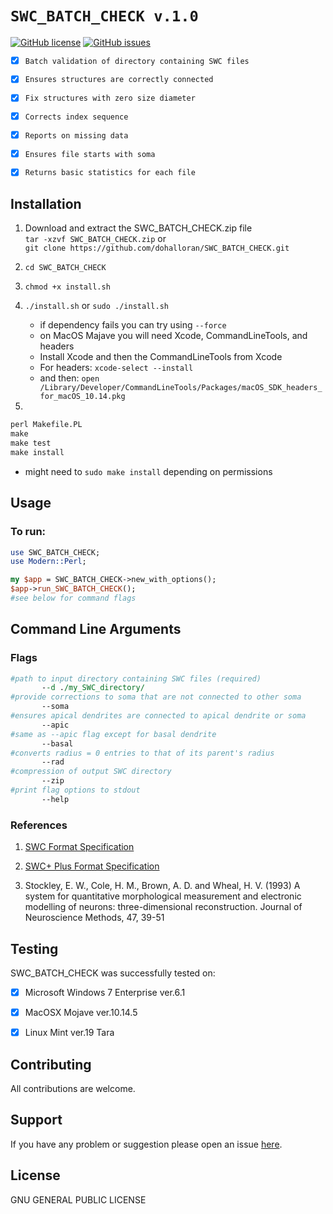 # `SWC_BATCH_CHECK v.1.0`

[![GitHub license](https://img.shields.io/badge/license-GPL_2.0-orange.svg)](https://raw.githubusercontent.com/dohalloran/SWC_BATCH_CHECK/master/LICENSE)
[![GitHub issues](https://img.shields.io/github/issues/dohalloran/SWC_BATCH_CHECK.svg)](https://github.com/dohalloran/SWC_BATCH_CHECK/issues)

- [x] `Batch validation of directory containing SWC files`
- [x] `Ensures structures are correctly connected`
- [x] `Fix structures with zero size diameter `
- [x] `Corrects index sequence`
- [x] `Reports on missing data`
- [x] `Ensures file starts with soma`
- [x] `Returns basic statistics for each file` 


## Installation
1. Download and extract the SWC_BATCH_CHECK.zip file  
`tar -xzvf SWC_BATCH_CHECK.zip`
or   
`git clone https://github.com/dohalloran/SWC_BATCH_CHECK.git`

2. `cd SWC_BATCH_CHECK`

3. `chmod +x install.sh`

4. `./install.sh` or `sudo ./install.sh`
    *  if dependency fails you can try using `--force` 
    *  on MacOS Majave you will need Xcode, CommandLineTools, and headers
    *  Install Xcode and then the CommandLineTools from Xcode
    *  For headers: `xcode-select --install` 
    *  and then: `open /Library/Developer/CommandLineTools/Packages/macOS_SDK_headers_for_macOS_10.14.pkg`

5.  
```cmd    
perl Makefile.PL  
make  
make test  
make install  
```
   *  might need to `sudo make install` depending on permissions

## Usage 
### To run:  
```perl
use SWC_BATCH_CHECK;
use Modern::Perl;

my $app = SWC_BATCH_CHECK->new_with_options();
$app->run_SWC_BATCH_CHECK(); 
#see below for command flags
``` 
## Command Line Arguments
### Flags
 ```perl   
#path to input directory containing SWC files (required)
        --d ./my_SWC_directory/
#provide corrections to soma that are not connected to other soma       
        --soma
#ensures apical dendrites are connected to apical dendrite or soma
        --apic
#same as --apic flag except for basal dendrite
        --basal
#converts radius = 0 entries to that of its parent's radius
        --rad
#compression of output SWC directory
        --zip
#print flag options to stdout
        --help 
```

### References
1. [SWC Format Specification](http://www.neuronland.org/NLMorphologyConverter/MorphologyFormats/SWC/Spec.html)

2. [SWC+ Plus Format Specification](https://neuroinformatics.nl/swcPlus/)

3. Stockley, E. W., Cole, H. M., Brown, A. D. and Wheal, H. V. (1993) A system for quantitative morphological measurement and electronic modelling of neurons: three-dimensional reconstruction. Journal of Neuroscience Methods, 47, 39-51


## Testing

SWC_BATCH_CHECK was successfully tested on:

- [x] Microsoft Windows 7 Enterprise ver.6.1
- [x] MacOSX Mojave ver.10.14.5
- [x] Linux Mint ver.19 Tara


## Contributing
All contributions are welcome.

## Support
If you have any problem or suggestion please open an issue [here](https://github.com/dohalloran/SWC_BATCH_CHECK/issues).

## License 
GNU GENERAL PUBLIC LICENSE





